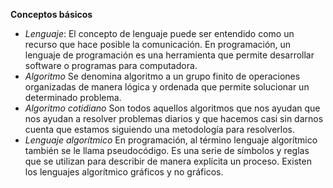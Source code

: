 **Conceptos básicos**

 - *Lenguaje*:
El concepto de lenguaje puede ser entendido como un recurso que hace posible la comunicación. En programación, un lenguaje de programación es una herramienta que permite desarrollar software o programas para computadora.
 - *Algoritmo*
Se denomina algoritmo a un grupo finito de operaciones organizadas de manera lógica y ordenada que permite solucionar un determinado problema. 
 - *Algoritmo cotidiano*
 Son todos aquellos algoritmos que nos ayudan que nos ayudan a resolver problemas diarios y que hacemos casi sin darnos cuenta que estamos siguiendo una metodología para resolverlos.
 - *Lenguaje algorítmico*
En programación, al término lenguaje algorítmico también se le llama pseudocódigo. Es una serie de símbolos y reglas que se utilizan para describir de manera explícita un proceso. Existen los lenguajes algorítmico gráficos y no gráficos.
